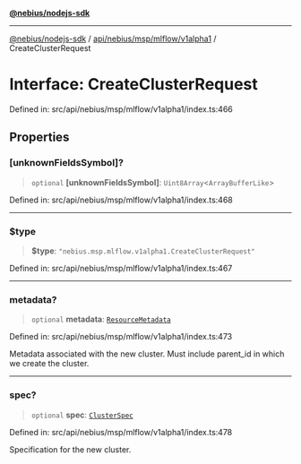 [**@nebius/nodejs-sdk**](../../../../../../README.md)

***

[@nebius/nodejs-sdk](../../../../../../README.md) / [api/nebius/msp/mlflow/v1alpha1](../README.md) / CreateClusterRequest

# Interface: CreateClusterRequest

Defined in: src/api/nebius/msp/mlflow/v1alpha1/index.ts:466

## Properties

### \[unknownFieldsSymbol\]?

> `optional` **\[unknownFieldsSymbol\]**: `Uint8Array`\<`ArrayBufferLike`\>

Defined in: src/api/nebius/msp/mlflow/v1alpha1/index.ts:468

***

### $type

> **$type**: `"nebius.msp.mlflow.v1alpha1.CreateClusterRequest"`

Defined in: src/api/nebius/msp/mlflow/v1alpha1/index.ts:467

***

### metadata?

> `optional` **metadata**: [`ResourceMetadata`](../../../../common/v1/interfaces/ResourceMetadata.md)

Defined in: src/api/nebius/msp/mlflow/v1alpha1/index.ts:473

Metadata associated with the new cluster. Must include parent_id in which we create the cluster.

***

### spec?

> `optional` **spec**: [`ClusterSpec`](ClusterSpec.md)

Defined in: src/api/nebius/msp/mlflow/v1alpha1/index.ts:478

Specification for the new cluster.
